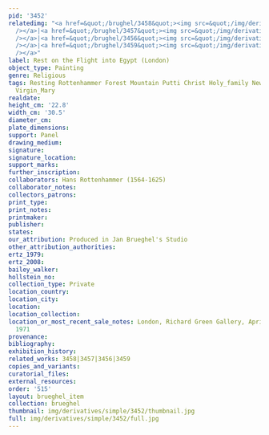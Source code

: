 ```yaml
---
pid: '3452'
relatedimg: "<a href=&quot;/brughel/3458&quot;><img src=&quot;/img/derivatives/simple/3458/thumbnail.jpg&quot;
  /></a>|<a href=&quot;/brughel/3457&quot;><img src=&quot;/img/derivatives/simple/3457/thumbnail.jpg&quot;
  /></a>|<a href=&quot;/brughel/3456&quot;><img src=&quot;/img/derivatives/simple/3456/thumbnail.jpg&quot;
  /></a>|<a href=&quot;/brughel/3459&quot;><img src=&quot;/img/derivatives/simple/3459/thumbnail.jpg&quot;
  /></a>"
label: Rest on the Flight into Egypt (London)
object_type: Painting
genre: Religious
tags: Resting Rottenhammer Forest Mountain Putti Christ Holy_family New_Testament
  Virgin_Mary
realdate: 
height_cm: '22.8'
width_cm: '30.5'
diameter_cm: 
plate_dimensions: 
support: Panel
drawing_medium: 
signature: 
signature_location: 
support_marks: 
further_inscription: 
collaborators: Hans Rottenhammer (1564-1625)
collaborator_notes: 
collectors_patrons: 
print_type: 
print_notes: 
printmaker: 
publisher: 
states: 
our_attribution: Produced in Jan Brueghel's Studio
other_attribution_authorities: 
ertz_1979: 
ertz_2008: 
bailey_walker: 
hollstein_no: 
collection_type: Private
location_country: 
location_city: 
location: 
location_collection: 
location_or_most_recent_sale_notes: London, Richard Green Gallery, April 2-May 29,
  1971
provenance: 
bibliography: 
exhibition_history: 
related_works: 3458|3457|3456|3459
copies_and_variants: 
curatorial_files: 
external_resources: 
order: '515'
layout: brueghel_item
collection: brueghel
thumbnail: img/derivatives/simple/3452/thumbnail.jpg
full: img/derivatives/simple/3452/full.jpg
---
```

